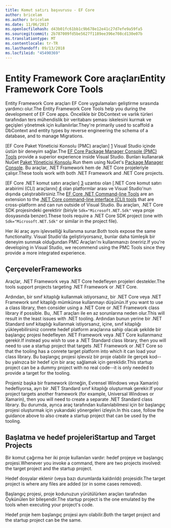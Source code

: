 ```yaml
---
title: Komut satırı başvurusu - EF Core
author: bricelam
ms.author: bricelam
ms.date: 11/06/2017
ms.openlocfilehash: d43b01fc61bb1c9b678e12e41c27d7efe9a59fa5
ms.sourcegitcommit: 2b787009fd5be5627f1189ee396e708cd130e07b
ms.translationtype: MT
ms.contentlocale: tr-TR
ms.lasthandoff: 09/13/2018
ms.locfileid: "45490369"
---
```

<a name="entity-framework-core-tools"></a><span data-ttu-id="6776d-102">Entity Framework Core araçları</span><span class="sxs-lookup"><span data-stu-id="6776d-102">Entity Framework Core Tools</span></span>
===========================
<span data-ttu-id="6776d-103">Entity Framework Core araçları EF Core uygulamaları geliştirme sırasında yardımcı olur.</span><span class="sxs-lookup"><span data-stu-id="6776d-103">The Entity Framework Core Tools help you during the development of EF Core apps.</span></span> <span data-ttu-id="6776d-104">Öncelikle bir DbContext ve varlık türleri tarafından ters mühendislik bir veritabanı şeması iskelesini kurmak ve geçişleri yönetmek için kullanılırlar.</span><span class="sxs-lookup"><span data-stu-id="6776d-104">They're primarily used to scaffold a DbContext and entity types by reverse engineering the schema of a database, and to manage Migrations.</span></span>

<span data-ttu-id="6776d-105">[EF Core Paket Yöneticisi Konsolu (PMC) araçları] [ 1] Visual Studio içinde üstün bir deneyim sağlar.</span><span class="sxs-lookup"><span data-stu-id="6776d-105">The [EF Core Package Manager Console (PMC) Tools][1] provide a superior experience inside Visual Studio.</span></span> <span data-ttu-id="6776d-106">Bunları kullanarak NuGet [Paket Yöneticisi Konsolu][2].</span><span class="sxs-lookup"><span data-stu-id="6776d-106">Run them using NuGet's [Package Manager Console][2].</span></span> <span data-ttu-id="6776d-107">Bu araçlar, .NET Framework hem de .NET Core projeleriyle çalışır.</span><span class="sxs-lookup"><span data-stu-id="6776d-107">These tools work with both .NET Framework and .NET Core projects.</span></span>

<span data-ttu-id="6776d-108">[EF Core .NET komut satırı araçları] [ 3] uzantısı olan [.NET Core komut satırı arabirimi (CLI) araçlarını] [ 4] olan platformlar arası ve Visual Studio'nun dışında çalıştırabilirsiniz.</span><span class="sxs-lookup"><span data-stu-id="6776d-108">The [EF Core .NET Command-line Tools][3] are an extension to the [.NET Core command-line interface (CLI) tools][4] that are cross-platform and can run outside of Visual Studio.</span></span> <span data-ttu-id="6776d-109">Bu araçları, .NET Core SDK projesindeki gerektirir (biriyle `Sdk="Microsoft.NET.Sdk"` veya proje dosyasında benzer).</span><span class="sxs-lookup"><span data-stu-id="6776d-109">These tools require a .NET Core SDK project (one with `Sdk="Microsoft.NET.Sdk"` or similar in the project file).</span></span>

<span data-ttu-id="6776d-110">Her iki araç aynı işlevselliği kullanıma sunar.</span><span class="sxs-lookup"><span data-stu-id="6776d-110">Both tools expose the same functionality.</span></span> <span data-ttu-id="6776d-111">Visual Studio'da geliştiriyorsanız, bunlar daha tümleşik bir deneyim sunmak olduğundan PMC Araçları'nı kullanmanızı öneririz.</span><span class="sxs-lookup"><span data-stu-id="6776d-111">If you're developing in Visual Studio, we recommend using the PMC Tools since they provide a more integrated experience.</span></span>

<a name="frameworks"></a><span data-ttu-id="6776d-112">Çerçeveler</span><span class="sxs-lookup"><span data-stu-id="6776d-112">Frameworks</span></span>
----------
<span data-ttu-id="6776d-113">Araçlar, .NET Framework veya .NET Core hedefleyen projeleri destekler.</span><span class="sxs-lookup"><span data-stu-id="6776d-113">The tools support projects targeting .NET Framework or .NET Core.</span></span>

<span data-ttu-id="6776d-114">Ardından, bir sınıf kitaplığı kullanmak istiyorsanız, bir .NET Core veya .NET Framework sınıf kitaplığı mümkünse kullanmayı düşünün.</span><span class="sxs-lookup"><span data-stu-id="6776d-114">If you want to use a class library, then consider using a .NET Core or .NET Framework class library if possible.</span></span> <span data-ttu-id="6776d-115">Bu, .NET araçları ile en az sorunlarına neden olur.</span><span class="sxs-lookup"><span data-stu-id="6776d-115">This will result in the least issues with .NET tooling.</span></span> <span data-ttu-id="6776d-116">Ardından bunun yerine bir .NET Standard sınıf kitaplığı kullanmak istiyorsanız, içine, sınıf kitaplığı yükleyebilirsiniz conrete hedef platform araçlarına sahip olacak şekilde bir başlangıç projesi hedefleyen .NET Framework veya .NET Core kullanmanız gerekir.</span><span class="sxs-lookup"><span data-stu-id="6776d-116">If instead you wish to use a .NET Standard class library, then you will need to use a startup project that targets .NET Framework or .NET Core so that the tooling has a conrete target platform into which it can load your class library.</span></span> <span data-ttu-id="6776d-117">Bu başlangıç projesi işlevsiz bir proje olabilir ile gerçek kod--bu yalnızca bir hedef için bir araç sağlamak için gereklidir.</span><span class="sxs-lookup"><span data-stu-id="6776d-117">This startup project can be a dummy project with no real code--it is only needed to provide a target for the tooling.</span></span>

<span data-ttu-id="6776d-118">Projeniz başka bir framework (örneğin, Evrensel Windows veya Xamarin) hedefliyorsa, ayrı bir .NET Standard sınıf kitaplığı oluşturmak gerekir.</span><span class="sxs-lookup"><span data-stu-id="6776d-118">If your project targets another framework (for example, Universal Windows or Xamarin), then you will need to create a separate .NET Standard class library.</span></span> <span data-ttu-id="6776d-119">Bu durumda, ayrıca araç tarafından kullanılabilmesi için bir başlangıç projesi oluşturmak için yukarıdaki yönergeleri izleyin.</span><span class="sxs-lookup"><span data-stu-id="6776d-119">In this case, follow the guidance above to also create a startup project that can be used by the tooling.</span></span>

<a name="startup-and-target-projects"></a><span data-ttu-id="6776d-120">Başlatma ve hedef projeleri</span><span class="sxs-lookup"><span data-stu-id="6776d-120">Startup and Target Projects</span></span>
---------------------------
<span data-ttu-id="6776d-121">Bir komut çağırma her iki proje kullanılan vardır: hedef projeye ve başlangıç projesi.</span><span class="sxs-lookup"><span data-stu-id="6776d-121">Whenever you invoke a command, there are two projects involved: the target project and the startup project.</span></span>

<span data-ttu-id="6776d-122">Hedef dosyalar eklenir (veya bazı durumlarda kaldırıldı) projesidir.</span><span class="sxs-lookup"><span data-stu-id="6776d-122">The target project is where any files are added (or in some cases removed).</span></span>

<span data-ttu-id="6776d-123">Başlangıç projesi, proje kodunuzun yürütülürken araçları tarafından Öykünülen bir bileşendir.</span><span class="sxs-lookup"><span data-stu-id="6776d-123">The startup project is the one emulated by the tools when executing your project's code.</span></span>

<span data-ttu-id="6776d-124">Hedef proje hem başlangıç projesi aynı olabilir.</span><span class="sxs-lookup"><span data-stu-id="6776d-124">Both the target project and the startup project can be the same.</span></span>


  [1]: powershell.md
  [2]: https://docs.microsoft.com/nuget/tools/package-manager-console
  [3]: dotnet.md
  [4]: https://docs.microsoft.com/dotnet/core/tools/
